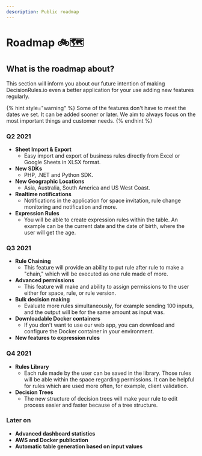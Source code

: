 ```yaml
---
description: Public roadmap
---
```


# Roadmap 🚲🗺️

## What is the roadmap about?

This section will inform you about our future intention of making DecisionRules.io even a better application for your use adding new features regularly.

{% hint style="warning" %}
Some of the features don't have to meet the dates we set. It can be added sooner or later. We aim to always focus on the most important things and customer needs.
{% endhint %}

### Q2 2021

* **Sheet Import & Export**
  * Easy import and export of business rules directly from Excel or Google Sheets in XLSX format.
* **New SDKs**
  * PHP, .NET and Python SDK.
* **New Geographic Locations**
  * Asia, Australia, South America and US West Coast.
* **Realtime notifications**
  * Notifications in the application for space invitation, rule change monitoring and notification and more.
* **Expression Rules**
  * You will be able to create expression rules within the table. An example can be the current date and the date of birth, where the user will get the age.

### Q3 2021

* **Rule Chaining**
  * This feature will provide an ability to put rule after rule to make a "chain," which will be executed as one rule made of more.
* **Advanced permissions**
  * This feature will make and ability to assign permissions to the user either for space, rule, or rule version.
* **Bulk decision making**
  * Evaluate more rules simultaneously, for example sending 100 inputs, and the output will be for the same amount as input was.
* **Downloadable Docker containers**
  * If you don't want to use our web app, you can download and configure the Docker container in your environment.
* **New features to expression rules**

### Q4 2021

* **Rules Library**
  * Each rule made by the user can be saved in the library. Those rules will be able within the space regarding permissions. It can be helpful for rules which are used more often, for example, client validation.
* **Decision Trees**
  * The new structure of decision trees will make your rule to edit process easier and faster because of a tree structure.

### Later on

* **Advanced dashboard statistics**
* **AWS and Docker publication**
* **Automatic table generation based on input values**



